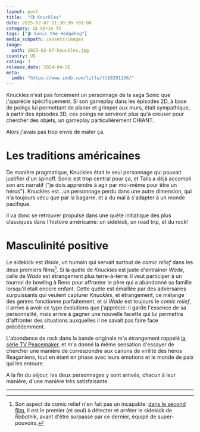 ```yaml
---
layout: post
title:  "📺 Knuckles"
date: 2025-02-07 21:30:30 +01:00
category: 📺 Série TV
tags: ["🎬 Sonic the Hedgehog"]
media_subpath: /assets/images
image:
  path: 2025-02-07-knuckles.jpg
country: US
rating: 3
release_date: 2024-04-26
meta:
  imdb: "https://www.imdb.com/title/tt18291136/"
---
```


Knuckles n'est pas forcément un personnage de la saga Sonic que j'apprécie spécifiquement. Si son gameplay dans les épisodes 2D, à base de poings lui permettant de planer et grimper aux murs, était sympathique, à partir des épisodes 3D, ces poings ne serviront plus qu'à creuser pour chercher des objets, un gameplay particulièrement CHIANT.

Alors j'avais pas trop envie de mater ça.

# Les traditions américaines

De manière pragmatique, Knuckles était le seul personnage qui pouvait justifier d'un spinoff. Sonic est trop central pour ça, et Tails a déjà accompli son arc narratif ("je dois apprendre à agir par moi-même pour être un héros"). Knuckles est...un personnage perdu dans une autre dimension, qui n'a toujours vécu que par la bagarre, et a du mal à s'adapter à un monde pacifique.

Il va donc se retrouver propulsé dans une quête initiatique des plus classiques dans l'histoire américaine: un sidekick, un road trip, et du rock!

# Masculinité positive

Le sidekick est *Wade*, un humain qui servait surtout de *comic relief* dans les deux premiers films[^1]. Si la quête de *Knuckles* est juste d'entraîner *Wade*, celle de *Wade* est étrangement plus terre-à-terre: il veut participer à un tournoi de bowling à Reno pour affronter le père qui a abandonné sa famille lorsqu'il était encore enfant. Cette quête est émaillée par des adversaires surpuissants qui veulent capturer *Knuckles*, et étrangement, ce mélange des genres fonctionne parfaitement, et si *Wade* est toujours le *comic relief*, il arrive à avoir ce type évolutions que j'apprécie: il garde l'essence de sa personnalité, mais arrive à gagner une nouvelle facette qui lui permettra d'affronter des situations auxquelles il ne savait pas faire face précédemment.

L'abondance de rock dans la bande originale m'a étrangement rappelé [<i class="fab fa-wikipedia-w"></i> la série TV Peacemaker](https://fr.wikipedia.org/wiki/Peacemaker_(s%C3%A9rie_t%C3%A9l%C3%A9vis%C3%A9e)), et m'a donné la même sensation d'essayer de chercher une manière de correspondre aux canons de virilité des héros Reaganiens, tout en étant en phase avec leurs émotions et le monde de paix qui les entoure.

A la fin du séjour, les deux personnages y sont arrivés, chacun à leur manière, d'une manière très satisfaisante.

* * *
[^1]: Son aspect de comic relief n'en fait pas un incapable: [dans le second film](/posts/sonic-the-hedgehog-2/), il est le premier (et seul) à détecter et arrêter le sidekick de *Robotnik*, avant d'être surpassé par ce dernier, équipé de super-pouvoirs.
